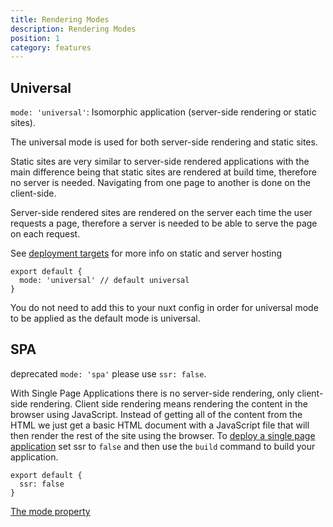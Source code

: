 ```yaml
---
title: Rendering Modes
description: Rendering Modes
position: 1
category: features
---
```


## Universal

`mode: 'universal'`: Isomorphic application (server-side rendering or static sites).

The universal mode is used for both server-side rendering and static sites.

Static sites are very similar to server-side rendered applications with the main difference being that static sites are rendered at build time, therefore no server is needed. Navigating from one page to another is done on the client-side.

Server-side rendered sites are rendered on the server each time the user requests a page, therefore a server is needed to be able to serve the page on each request.

See [deployment targets](/guides/features/deployment-targets) for more info on static and server hosting

```js{}[nuxt.config.js]
export default {
  mode: 'universal' // default universal
}
```

<base-alert type="info">

You do not need to add this to your nuxt config in order for universal mode to be applied as the default mode is universal.

</base-alert>

## SPA

<base-alert type="warning">

deprecated `mode: 'spa'` please use `ssr: false`.

</base-alert>

With Single Page Applications there is no server-side rendering, only client-side rendering. Client side rendering means rendering the content in the browser using JavaScript. Instead of getting all of the content from the HTML we just get a basic HTML document with a JavaScript file that will then render the rest of the site using the browser. To [deploy a single page application](/guides/features/deployment-targets#spa) set ssr to `false` and then use the `build` command to build your application.

```js{}[nuxt.config.js]
export default {
  ssr: false
}
```

<base-alert type="next">

[The mode property](/guides/configuration-glossary/configuration-mode)

</base-alert>
